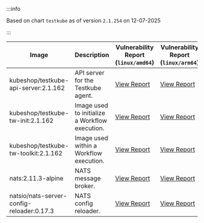 :::info

Based on chart `testkube` as of version `2.1.254` on 12-07-2025

:::

| Image | Description | Vulnerability Report (`linux/amd64`) | Vulnerability Report (`linux/arm64`) | Docker Image |
|-------|-------------|----------------------------------------|----------------------------------------|--------------|
| kubeshop/testkube-api-server:2.1.162 | API server for the Testkube agent. | [View Report](./testkube-api-server-2.1.162_linux_amd64.md) | [View Report](./testkube-api-server-2.1.162_linux_arm64.md) | [View Image](https://hub.docker.com/layers/kubeshop/testkube-api-server/2.1.162/images/sha256-e2f1cf2930266f13f0e0ad29a682655fad8d44157b71d715869aa2988dce3a46?context=explore) |
| kubeshop/testkube-tw-init:2.1.162 | Image used to initialize a Workflow execution. | [View Report](./testkube-tw-init-2.1.162_linux_amd64.md) | [View Report](./testkube-tw-init-2.1.162_linux_arm64.md) | [View Image](https://hub.docker.com/layers/kubeshop/testkube-tw-init/2.1.162/images/sha256-44af5f2b8a79e845ef5a588807d59c91259604d0b711b7ee6a415e900a43994d?context=explore) |
| kubeshop/testkube-tw-toolkit:2.1.162 | Image used within a Workflow execution. | [View Report](./testkube-tw-toolkit-2.1.162_linux_amd64.md) | [View Report](./testkube-tw-toolkit-2.1.162_linux_arm64.md) | [View Image](https://hub.docker.com/layers/kubeshop/testkube-tw-toolkit/2.1.162/images/sha256-2236d8e30a200ff52a1e92f3aa69e094c21d3c85d805742a122aad3d8cfeb398?context=explore) |
| nats:2.11.3-alpine | NATS message broker. | [View Report](./nats-2.11.3-alpine_linux_amd64.md) | [View Report](./nats-2.11.3-alpine_linux_arm64.md) | [View Image](https://hub.docker.com/layers/library/nats/2.11.3-alpine/images/sha256-f6be324fcee27f2a91178d74f77bb4ba3e5a9d2e72ba7d6871f45d14aadca40a?context=explore) |
| natsio/nats-server-config-reloader:0.17.3 | NATS config reloader. | [View Report](./nats-server-config-reloader-0.17.3_linux_amd64.md) | [View Report](./nats-server-config-reloader-0.17.3_linux_arm64.md) | [View Image](https://hub.docker.com/layers/natsio/nats-server-config-reloader/0.17.3/images/sha256-6798c689cca8a98f34e57db124abe46c81edf9bfb02d54ad85da60d0e41ef592?context=explore) |
